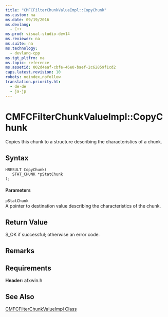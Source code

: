 ```yaml
---
title: "CMFCFilterChunkValueImpl::CopyChunk"
ms.custom: na
ms.date: 09/19/2016
ms.devlang: 
  - C++
ms.prod: visual-studio-dev14
ms.reviewer: na
ms.suite: na
ms.technology: 
  - devlang-cpp
ms.tgt_pltfrm: na
ms.topic: reference
ms.assetid: 002d4eaf-cbfe-46e0-baef-2c62859f1cd2
caps.latest.revision: 10
robots: noindex,nofollow
translation.priority.ht: 
  - de-de
  - ja-jp
---
```

# CMFCFilterChunkValueImpl::CopyChunk
Copies this chunk to a structure describing the characteristics of a chunk.  
  
## Syntax  
  
```  
HRESULT CopyChunk(  
   STAT_CHUNK *pStatChunk  
);  
```  
  
#### Parameters  
 `pStatChunk`  
 A pointer to destination value describing the characteristics of the chunk.  
  
## Return Value  
 S_OK if successful; otherwise an error code.  
  
## Remarks  
  
## Requirements  
 **Header:** afxwin.h  
  
## See Also  
 [CMFCFilterChunkValueImpl Class](../vs140/CMFCFilterChunkValueImpl-Class.md)